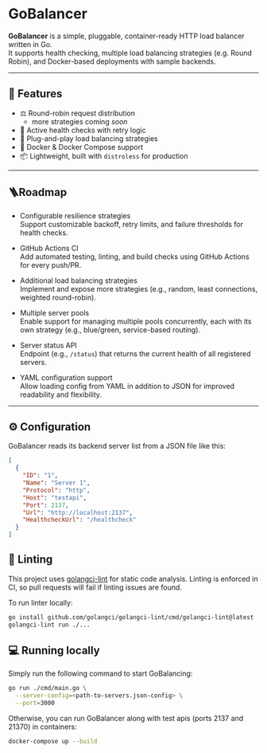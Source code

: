 # GoBalancer

**GoBalancer** is a simple, pluggable, container-ready HTTP load balancer written in Go.  
It supports health checking, multiple load balancing strategies (e.g. Round Robin), and Docker-based deployments with sample backends.

---

## 🚀 Features

- ⚖️ Round-robin request distribution
  - more strategies coming _soon_
- 💚 Active health checks with retry logic
- 🔌 Plug-and-play load balancing strategies
- 🐳 Docker & Docker Compose support
- 📦 Lightweight, built with `distroless` for production

---

## 🪜Roadmap

- Configurable resilience strategies  
  Support customizable backoff, retry limits, and failure thresholds for health checks.

- GitHub Actions CI  
  Add automated testing, linting, and build checks using GitHub Actions for every push/PR.

- Additional load balancing strategies  
  Implement and expose more strategies (e.g., random, least connections, weighted round-robin).

- Multiple server pools  
  Enable support for managing multiple pools concurrently, each with its own strategy (e.g., blue/green, service-based routing).

- Server status API  
  Endpoint (e.g., `/status`) that returns the current health of all registered servers.

- YAML configuration support  
  Allow loading config from YAML in addition to JSON for improved readability and flexibility.


---

## ⚙️ Configuration

GoBalancer reads its backend server list from a JSON file like this:

```json
[
  {
    "ID": "1",
    "Name": "Server 1",
    "Protocol": "http",
    "Host": "testapi",
    "Port": 2137,
    "Url": "http://localhost:2137",
    "HealthcheckUrl": "/healthcheck"
  }
]
```

## 🤖 Linting
This project uses [golangci-lint](https://golangci-lint.run/) for static code analysis.
Linting is enforced in CI, so pull requests will fail if linting issues are found.

To run linter locally:

```bash
go install github.com/golangci/golangci-lint/cmd/golangci-lint@latest
golangci-lint run ./...
```

## 💻 Running locally
Simply run the following command to start GoBalancing:
```bash
go run ./cmd/main.go \
  --server-config=<path-to-servers.json-config> \
  --port=3000
```

Otherwise, you can run GoBalancer along with test apis (ports 2137 and 21370) in containers:
```bash
docker-compose up --build
```

